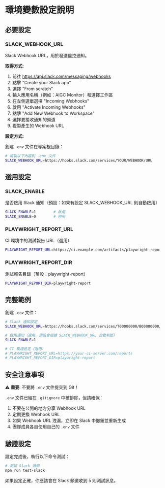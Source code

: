 # 環境變數設定說明

## 必要設定

### SLACK_WEBHOOK_URL

Slack Webhook URL，用於發送監控通知。

**取得方式:**
1. 前往 https://api.slack.com/messaging/webhooks
2. 點擊 "Create your Slack app"
3. 選擇 "From scratch"
4. 輸入應用名稱（例如：AIGC Monitor）和選擇工作區
5. 在左側選單選擇 "Incoming Webhooks"
6. 啟用 "Activate Incoming Webhooks"
7. 點擊 "Add New Webhook to Workspace"
8. 選擇要接收通知的頻道
9. 複製產生的 Webhook URL

**設定方式:**

創建 `.env` 文件在專案根目錄：

```bash
# 複製以下內容到 .env 文件
SLACK_WEBHOOK_URL=https://hooks.slack.com/services/YOUR/WEBHOOK/URL
```

## 選用設定

### SLACK_ENABLE

是否啟用 Slack 通知（預設：如果有設定 SLACK_WEBHOOK_URL 則自動啟用）

```bash
SLACK_ENABLE=1        # 啟用
SLACK_ENABLE=0        # 停用
```

### PLAYWRIGHT_REPORT_URL

CI 環境中的測試報告 URL（選用）

```bash
PLAYWRIGHT_REPORT_URL=https://ci.example.com/artifacts/playwright-report/index.html
```

### PLAYWRIGHT_REPORT_DIR

測試報告目錄（預設：playwright-report）

```bash
PLAYWRIGHT_REPORT_DIR=playwright-report
```

## 完整範例

創建 `.env` 文件：

```bash
# Slack 通知設定
SLACK_WEBHOOK_URL=https://hooks.slack.com/services/T00000000/B00000000/XXXXXXXXXXXXXXXXXXXX

# 啟用通知（選用，預設會根據 SLACK_WEBHOOK_URL 自動判斷）
SLACK_ENABLE=1

# CI 環境設定（選用）
# PLAYWRIGHT_REPORT_URL=https://your-ci-server.com/reports
# PLAYWRIGHT_REPORT_DIR=playwright-report
```

## 安全注意事項

⚠️ **重要**: 不要將 `.env` 文件提交到 Git！

`.env` 文件已經在 `.gitignore` 中被排除，但請確保：

1. 不要在公開的地方分享 Webhook URL
2. 定期更換 Webhook URL
3. 如果 Webhook URL 洩漏，立即在 Slack 中撤銷並重新生成
4. 團隊成員各自使用自己的 `.env` 文件

## 驗證設定

設定完成後，執行以下命令測試：

```bash
# 測試 Slack 通知
npm run test-slack
```

如果設定正確，你應該會在 Slack 頻道收到 5 則測試訊息。

